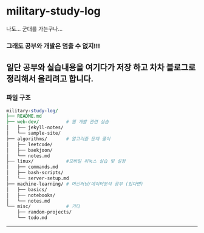 # military-study-log
나도... 군대를 가는구나...
### 그래도 공부와 개발은 멈출 수 없지!!!
일단 공부와 실습내용을 여기다가 저장 하고 차차 블로그로 정리해서 올리려고 합니다.
--- 
### 파일 구조
```perl
military-study-log/
├── README.md
├── web-dev/          # 웹 개발 관련 실습
│   ├── jekyll-notes/
│   └── sample-site/
├── algorithms/       # 알고리즘 문제 풀이
│   ├── leetcode/
│   ├── baekjoon/
│   └── notes.md
├── linux/            #모바일 리눅스 실습 및 설정
│   ├── commands.md
│   ├── bash-scripts/
│   └── server-setup.md
├── machine-learning/ # 머신러닝/데이터분석 공부 (있다면)
│   ├── basics/
│   ├── notebooks/
│   └── notes.md
└── misc/             # 기타
    ├── random-projects/
    └── todo.md
```
---
